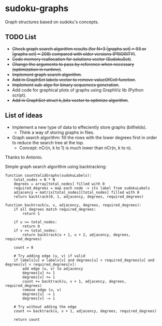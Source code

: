 # sudoku-graphs
Graph structures based on sudoku's concepts.

## TODO List

* ~~Check graph search algorithm results (for N=3 |graphs set| = 93 or |graphs set| = 208) compared with older versions (PRIORITY)~~.
* ~~Code memory reallocation for solutions vector (SudokuSet)~~.
* ~~Change the arguments to pass by reference when necessary (optimization in runtime)~~.
* ~~Implement graph search algorithm~~.
* ~~Add in GraphSet labels vector to remove valueOfCell function~~.
* ~~Implement sub-algo for binary sequences generation~~.
* Add code for graphical plots of graphs using GraphViz lib (Python script).
* ~~Add in GraphSet struct k_bits vector to optimize algorithm~~.

## List of ideas

* Implement a new type of data to effeciently store graphs (bitfields).
    * Think a way of storing graphs in files.
* Graph search algorithm: fill the rows with the lower degrees first in order to reduce the search tree at the top.
    * Concept: nCr(n, k to 1) is much lower than nCr(n, k to n).


Thanks to Antonio.

Simple graph search algorithm using backtracking:

```
function countValidGraphs(sudokuLabels):
    total_nodes = N * N
    degrees = array[total_nodes] filled with 0
    required_degrees = map each node -> its label from sudokuLabels
    adjacency = matrix[total_nodes][total_nodes] filled with 0
    return backtrack(0, 1, adjacency, degrees, required_degrees)

function backtrack(u, v, adjacency, degrees, required_degrees):
    if all degrees match required_degrees:
        return 1

    if u >= total_nodes:
        return 0
    if v >= total_nodes:
        return backtrack(u + 1, u + 2, adjacency, degrees, required_degrees)

    count = 0

    # Try adding edge (u, v) if valid
    if labels[u] ≠ labels[v] and degrees[u] < required_degrees[u] and degrees[v] < required_degrees[v]:
        add edge (u, v) to adjacency
        degrees[u] += 1
        degrees[v] += 1
        count += backtrack(u, v + 1, adjacency, degrees, required_degrees)
        remove edge (u, v)
        degrees[u] -= 1
        degrees[v] -= 1

    # Try without adding the edge
    count += backtrack(u, v + 1, adjacency, degrees, required_degrees)

    return count
```
